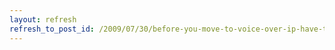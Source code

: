 ```yaml
---
layout: refresh
refresh_to_post_id: /2009/07/30/before-you-move-to-voice-over-ip-have-these-bases-covered
---
```

